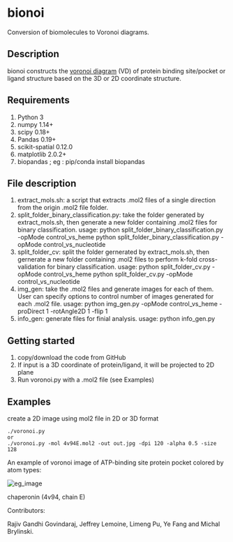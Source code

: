 # bionoi
Conversion of biomolecules to Voronoi diagrams.

## Description
bionoi constructs the [voronoi diagram](https://en.wikipedia.org/wiki/Voronoi_diagram) (VD) of protein binding site/pocket or ligand structure based on the 3D or 2D coordinate structure.

## Requirements
1. Python 3
2. numpy 1.14+
3. scipy 0.18+
4. Pandas 0.19+
5. scikit-spatial 0.12.0
6. matplotlib 2.0.2+
7. biopandas ; eg : pip/conda install biopandas

## File description
1. extract_mols.sh: a script that extracts .mol2 files of a single direction from the origin .mol2 file folder.
2. split_folder_binary_classification.py: take the folder generated by extract_mols.sh, then generate a new folder containing .mol2 files for binary classification.
   usage: python split_folder_binary_classification.py -opMode control_vs_heme
          python split_folder_binary_classification.py -opMode control_vs_nucleotide
3. split_folder_cv: split the folder gernerated by extract_mols.sh, then gernerate a new folder containing .mol2 files to perform k-fold cross-validation for binary    classification.
   usage: python split_folder_cv.py -opMode control_vs_heme
          python split_folder_cv.py -opMode control_vs_nucleotide
4. img_gen: take the .mol2 files and generate images for each of them. User can specify options to control number of images generated for each .mol2 file.
   usage: python img_gen.py -opMode control_vs_heme -proDirect 1 -rotAngle2D 1 -flip 1
5. info_gen: generate files for finial analysis.
   usage: python info_gen.py

## Getting started

1. copy/download the code from GitHub
2. If input is a 3D coordinate of protein/ligand, it will be projected to 2D plane
3. Run voronoi.py with a .mol2 file (see Examples)

## Examples

create a 2D image using mol2 file in 2D or 3D format

    ./voronoi.py
    or
    ./voronoi.py -mol 4v94E.mol2 -out out.jpg -dpi 120 -alpha 0.5 -size 128

An example of voronoi image of ATP-binding site protein pocket colored by atom types:

![eg_image](https://github.com/rajiv03/DeepDrugV/blob/master/Voronoi_2D_4v94E.jpg)

chaperonin (4v94, chain E)

Contributors:

Rajiv Gandhi Govindaraj, Jeffrey Lemoine, Limeng Pu, Ye Fang and Michal Brylinski.
